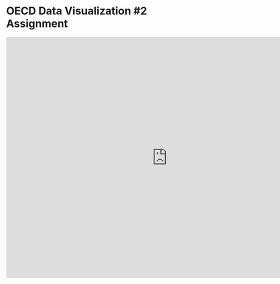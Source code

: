# OECD Data Visualization #2 Assignment

<iframe src="https://data.oecd.org/chart/5CNs" width="860" height="645" style="border: 0" mozallowfullscreen="true" webkitallowfullscreen="true" allowfullscreen="true"><a href="https://data.oecd.org/chart/5CNs" target="_blank">OECD Chart: General government debt, Total, % of GDP, Annual, 2015</a></iframe>
